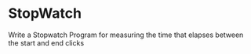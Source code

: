 # StopWatch
Write a Stopwatch Program for measuring the time that elapses between the start and end clicks
